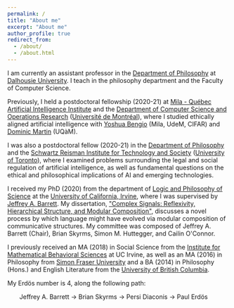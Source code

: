 ```yaml
---
permalink: /
title: "About me"
excerpt: "About me"
author_profile: true
redirect_from: 
  - /about/
  - /about.html
---
```


I am currently an assistant professor in the [Department of Philosophy](https://www.dal.ca/faculty/arts/philosophy.html "Dal Philo") at [Dalhousie University](https://www.dal.ca/ "Dal"). I teach in the philosophy department and the Faculty of Computer Science. 

Previously, I held a postdoctoral fellowship (2020-21) at [Mila - Québec Artificial Intelligence Institute](https://mila.quebec/ "Mila") and the [Department of Computer Science and Operations Research](https://diro.umontreal.ca/accueil/ "DIRO - UdeM") ([Université de Montréal](https://www.umontreal.ca "UdeM")), where I studied ethically aligned artificial intelligence with [Yoshua Bengio](http://www.iro.umontreal.ca/~bengioy/yoshua_en/ "Yoshua Bengio") (Mila, UdeM, CIFAR) and [Dominic Martin](https://sites.google.com/view/dmartin/ai-ethics?authuser=0 "Dominic Martin") (UQàM).

I was also a postdoctoral fellow (2020-21) in the [Department of Philosophy](https://philosophy.utoronto.ca "UofT Philosophy") and the [Schwartz Reisman Institute for Technology and Society](https://www.torontosri.ca "Toronto SRI") ([University of Toronto](https://www.utoronto.ca "UofT")), where I examined problems surrounding the legal and social regulation of artificial intelligence, as well as fundamental questions on the ethical and philosophical implications of AI and emerging technologies.

I received my PhD (2020) from the department of [Logic and Philosophy of Science](https://www.lps.uci.edu "Logic and Philosophy of Science") at the [University of California, Irvine](https://uci.edu "University of California, Irvine"), where I was supervised by [Jeffrey A. Barrett](http://faculty.sites.uci.edu/jeffreybarrett/ "Jeffrey A. Barrett"). My dissertation, ["Complex Signals: Reflexivity, Hierarchical Structure, and Modular Composition"](https://escholarship.org/uc/item/5328x080 "Complex Signals"), discusses a novel process by which language might have evolved via modular composition of communicative structures. My committee was composed of Jeffrey A. Barrett (Chair), Brian Skyrms, Simon M. Huttegger, and Cailin O'Connor.

I previously received an MA (2018) in Social Science from the [Institute for Mathematical Behavioral Sciences](https://www.imbs.uci.edu/ "Institute for Mathematical Behavioral Sciences") at UC Irvine, as well as an MA (2016) in Philosophy from [Simon Fraser University](https://www.sfu.ca/ "Simon Fraser University") and a BA (2014) in Philosophy (Hons.) and English Literature from the [University of British Columbia](https://www.ubc.ca/ "University of British Columbia").

My Erd&#246;s number is 4, along the following path:

&nbsp;&nbsp;&nbsp;&nbsp;&nbsp;&nbsp; Jeffrey A. Barrett &#8594; Brian Skyrms &#8594; Persi Diaconis &#8594; Paul Erd&#246;s
